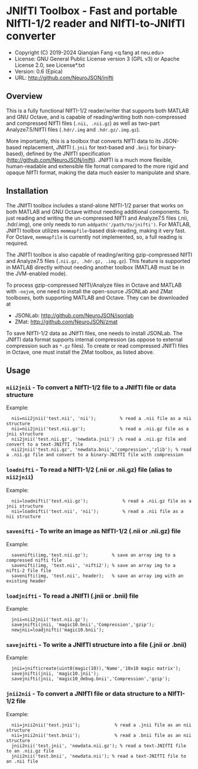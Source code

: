 # JNIfTI Toolbox - Fast and portable NIfTI-1/2 reader and NIfTI-to-JNIfTI converter

* Copyright (C) 2019-2024  Qianqian Fang <q.fang at neu.edu>
* License: GNU General Public License version 3 (GPL v3) or Apache License 2.0, see License*.txt
* Version: 0.6 (Epica)
* URL: http://github.com/NeuroJSON/jnifti

## Overview

This is a fully functional NIfTI-1/2 reader/writer that supports both 
MATLAB and GNU Octave, and is capable of reading/writing both non-compressed 
and compressed NIfTI files (`.nii, .nii.gz`) as well as two-part Analyze7.5/NIfTI
files (`.hdr/.img` and `.hdr.gz/.img.gz`).

More importantly, this is a toolbox that converts NIfTI data to its JSON-based
replacement, JNIfTI (`.jnii` for text-based and `.bnii` for binary-based), defined
by the JNIfTI specification (http://github.com/NeuroJSON/jnifti). JNIfTI is a 
much more flexible, human-readable and extensible file format compared to the
more rigid and opaque NIfTI format, making the data much easier to manipulate
and share.

## Installation

The JNIfTI toolbox includes a stand-alone NIfTI-1/2 parser that works on both
MATLAB and GNU Octave without needing additional components. To just reading and
writing the un-compressed NIfTI and Analyze7.5 files (.nii, .hdr/.img), one 
only needs to run `addpath('/path/to/jnifti')`. For MATLAB, JNIfTI toolbox
utilizes `memmapfile`-based disk-reading, making it very fast. For Octave, 
`memmapfile` is currently not implemented, so, a full reading is required.

The JNIfTI toolbox is also capable of reading/writing gzip-compressed NIfTI and 
Analyze7.5 files (`.nii.gz, .hdr.gz, .img.gz`). This feature is supported in MATLAB
directly without needing another toolbox (MATLAB must be in the JVM-enabled mode).

To process gzip-compressed NIfTI/Analyze files in Octave and MATLAB with `-nojvm`,
one need to install the open-source JSONLab and ZMat toolboxes, both supporting
MATLAB and Octave. They can be downloaded at

* JSONLab: http://github.com/NeuroJSON/jsonlab
* ZMat: http://github.com/NeuroJSON/zmat

To save NIfTI-1/2 data as JNIfTI files, one needs to install JSONLab. The JNIfTI
data format supports internal compression (as oppose to external compression such
as `*.gz` files). To create or read compressed JNIfTI files in Octave, one must 
install the ZMat toolbox, as listed above.

## Usage

### `nii2jnii` - To convert a NIfTI-1/2 file to a JNIfTI file or data structure
Example:
```
  nii=nii2jnii('test.nii', 'nii');         % read a .nii file as a nii structure
  nii=nii2jnii('test.nii.gz');             % read a .nii.gz file as a jnii structure
  nii2jnii('test.nii.gz', 'newdata.jnii') ;% read a .nii.gz file and convert to a text-JNIfTI file  
  nii2jnii('test.nii.gz', 'newdata.bnii','compression','zlib'); % read a .nii.gz file and convert to a binary-JNIfTI file with compression
```
### `loadnifti` - To read a NIfTI-1/2 (.nii or .nii.gz) file (alias to `nii2jnii`)
Example:
```
  nii=loadnifti('test.nii.gz');             % read a .nii.gz file as a jnii structure
  nii=loadnifti('test.nii', 'nii');         % read a .nii file as a nii structure
```
### `savenifti` - To write an image as NIfTI-1/2 (.nii or .nii.gz) file
Example:
```
  savenifti(img,'test.nii.gz');         % save an array img to a compressed nifti file
  savenifti(img, 'test.nii', 'nifti2'); % save an array img to a nifti-2 file file
  savenifti(img, 'test.nii', header);   % save an array img with an existing header
```
### `loadjnifti` - To read a JNIfTI (.jnii or .bnii) file
Example:
```
  jnii=nii2jnii('test.nii.gz');
  savejnifti(jnii, 'magic10.bnii','Compression','gzip');
  newjnii=loadjnifti('magic10.bnii');
```
### `savejnifti` - To write a JNIfTI structure into a file (.jnii or .bnii)
Example:
```
  jnii=jnifticreate(uint8(magic(10)),'Name','10x10 magic matrix');
  savejnifti(jnii, 'magic10.jnii');
  savejnifti(jnii, 'magic10_debug.bnii','Compression','gzip');
```
### `jnii2nii` - To convert a JNIfTI file or data structure to a NIfTI-1/2 file
Example:
```
  nii=jnii2nii('test.jnii');             % read a .jnii file as an nii structure
  nii=jnii2nii('test.bnii');             % read a .bnii file as an nii structure
  jnii2nii('test.jnii', 'newdata.nii.gz'); % read a text-JNIfTI file to an .nii.gz file
  jnii2nii('test.bnii', 'newdata.nii'); % read a text-JNIfTI file to an .nii file
```
